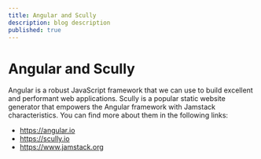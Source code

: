 ```yaml
---
title: Angular and Scully
description: blog description
published: true
---
```


# Angular and Scully
Angular is a robust JavaScript framework that we can use to build excellent and performant web applications.
Scully is a popular static website generator that empowers the Angular framework with Jamstack characteristics.
You can find more about them in the following links:
 - https://angular.io
 - https://scully.io
 - https://www.jamstack.org
